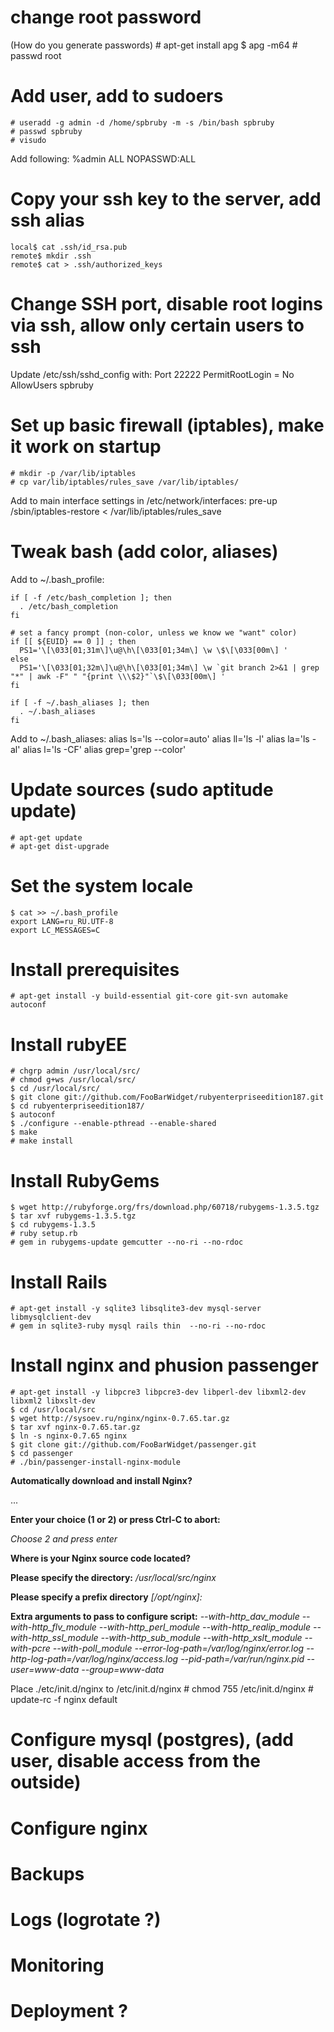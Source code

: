 # change root password
(How do you generate passwords)
    # apt-get install apg
    $ apg -m64
    # passwd root

# Add user, add to sudoers
    # useradd -g admin -d /home/spbruby -m -s /bin/bash spbruby
    # passwd spbruby
    # visudo
Add following:
    %admin ALL NOPASSWD:ALL


# Copy your ssh key to the server, add ssh alias
    local$ cat .ssh/id_rsa.pub
    remote$ mkdir .ssh
    remote$ cat > .ssh/authorized_keys

# Change SSH port, disable root logins via ssh, allow  only certain users to ssh
Update /etc/ssh/sshd_config with:
      Port 22222
      PermitRootLogin = No
      AllowUsers spbruby

# Set up basic firewall (iptables), make it work on startup
    # mkdir -p /var/lib/iptables
    # cp var/lib/iptables/rules_save /var/lib/iptables/
Add to main interface settings in /etc/network/interfaces:
    pre-up /sbin/iptables-restore < /var/lib/iptables/rules_save

# Tweak bash (add color, aliases)
Add to ~/.bash_profile:

    if [ -f /etc/bash_completion ]; then
      . /etc/bash_completion
    fi

    # set a fancy prompt (non-color, unless we know we "want" color)
    if [[ ${EUID} == 0 ]] ; then	
      PS1='\[\033[01;31m\]\u@\h\[\033[01;34m\] \w \$\[\033[00m\] '
    else
      PS1='\[\033[01;32m\]\u@\h\[\033[01;34m\] \w `git branch 2>&1 | grep "*" | awk -F" " "{print \\\$2}"`\$\[\033[00m\] '
    fi

    if [ -f ~/.bash_aliases ]; then
      . ~/.bash_aliases
    fi
Add to ~/.bash_aliases:
    alias ls='ls --color=auto'
    alias ll='ls -l'
    alias la='ls -al'
    alias l='ls -CF'
    alias grep='grep --color'
# Update sources (sudo aptitude update)
    # apt-get update
    # apt-get dist-upgrade

# Set the system locale
    $ cat >> ~/.bash_profile
    export LANG=ru_RU.UTF-8
    export LC_MESSAGES=C

# Install prerequisites
    # apt-get install -y build-essential git-core git-svn automake autoconf

# Install rubyEE
    # chgrp admin /usr/local/src/
    # chmod g+ws /usr/local/src/
    $ cd /usr/local/src/
    $ git clone git://github.com/FooBarWidget/rubyenterpriseedition187.git
    $ cd rubyenterpriseedition187/
    $ autoconf 
    $ ./configure --enable-pthread --enable-shared 
    $ make
    # make install

# Install RubyGems
    $ wget http://rubyforge.org/frs/download.php/60718/rubygems-1.3.5.tgz
    $ tar xvf rubygems-1.3.5.tgz
    $ cd rubygems-1.3.5
    # ruby setup.rb
    # gem in rubygems-update gemcutter --no-ri --no-rdoc

# Install Rails
    # apt-get install -y sqlite3 libsqlite3-dev mysql-server libmysqlclient-dev
    # gem in sqlite3-ruby mysql rails thin  --no-ri --no-rdoc

# Install nginx and phusion passenger
    # apt-get install -y libpcre3 libpcre3-dev libperl-dev libxml2-dev libxml2 libxslt-dev
    $ cd /usr/local/src
    $ wget http://sysoev.ru/nginx/nginx-0.7.65.tar.gz
    $ tar xvf nginx-0.7.65.tar.gz
    $ ln -s nginx-0.7.65 nginx
    $ git clone git://github.com/FooBarWidget/passenger.git
    $ cd passenger
    # ./bin/passenger-install-nginx-module

**Automatically download and install Nginx?**

...

**Enter your choice (1 or 2) or press Ctrl-C to abort:**

*Choose 2 and press enter*

**Where is your Nginx source code located?**

**Please specify the directory:** */usr/local/src/nginx*

**Please specify a prefix directory** *[/opt/nginx]:*

**Extra arguments to pass to configure script:** *--with-http_dav_module --with-http_flv_module --with-http_perl_module --with-http_realip_module --with-http_ssl_module --with-http_sub_module --with-http_xslt_module --with-pcre --with-poll_module --error-log-path=/var/log/nginx/error.log --http-log-path=/var/log/nginx/access.log --pid-path=/var/run/nginx.pid --user=www-data --group=www-data*

Place ./etc/init.d/nginx to /etc/init.d/nginx
    # chmod 755 /etc/init.d/nginx
    # update-rc -f nginx default

# Configure mysql (postgres), (add user, disable access from the outside)
# Configure nginx

# Backups
# Logs (logrotate ?)
# Monitoring
# Deployment ?
